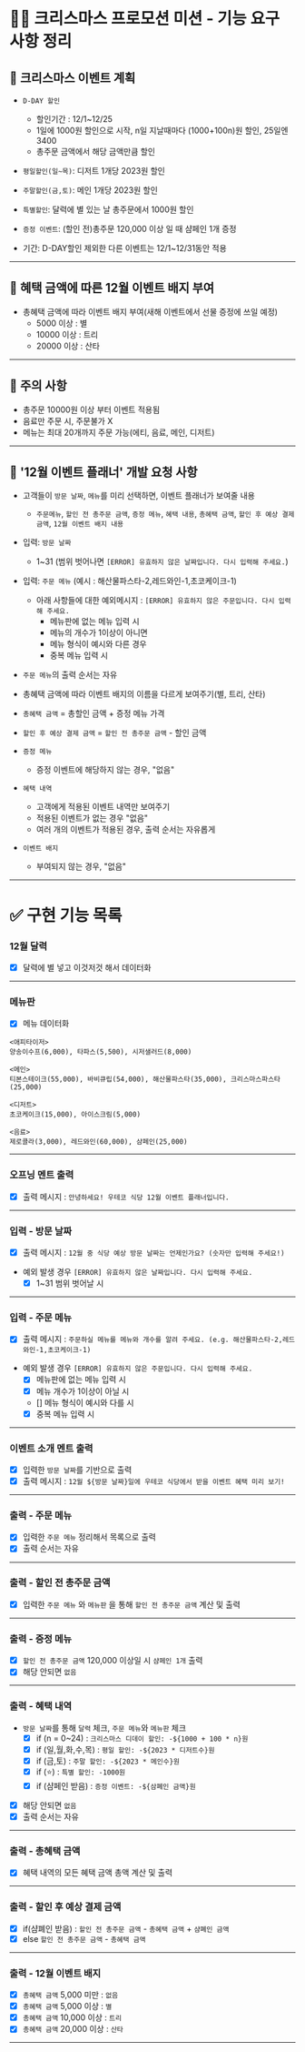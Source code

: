 # 🌲🎅 크리스마스 프로모션 미션 - 기능 요구 사항 정리

## 🔵 크리스마스 이벤트 계획

- `D-DAY 할인`

  - 할인기간 : 12/1~12/25
  - 1일에 1000원 할인으로 시작, n일 지날때마다 (1000+100n)원 할인, 25일엔 3400
  - 총주문 금액에서 해당 금액만큼 할인

- `평일할인(일~목)`: 디저트 1개당 2023원 할인
- `주말할인(금,토)`: 메인 1개당 2023원 할인
- `특별할인`: 달력에 별 있는 날 총주문에서 1000원 할인

- `증정 이벤트`: (할인 전)총주문 120,000 이상 일 때 샴페인 1개 증정

- 기간: D-DAY할인 제외한 다른 이벤트는 12/1~12/31동안 적용

---

## 🔵 혜택 금액에 따른 12월 이벤트 배지 부여

- 총혜택 금액에 따라 이벤트 배지 부여(새해 이벤트에서 선물 증정에 쓰일 예정)
  - 5000 이상 : 별
  - 10000 이상 : 트리
  - 20000 이상 : 산타

---

## 🔵 주의 사항

- 총주문 10000원 이상 부터 이벤트 적용됨
- 음료만 주문 시, 주문불가 X
- 메뉴는 최대 20개까지 주문 가능(에티, 음료, 메인, 디저트)

---

## 🔵 '12월 이벤트 플래너' 개발 요청 사항

- 고객들이 `방문 날짜`, `메뉴`를 미리 선택하면, 이벤트 플래너가 보여줄 내용

  - `주문메뉴`, `할인 전 총주문 금액`, `증정 메뉴`, `혜택 내용`, `총혜택 금액`, `할인 후 예상 결제 금액`, `12월 이벤트 배지 내용`

- 입력: `방문 날짜`

  - 1~31 (범위 벗어나면 `[ERROR] 유효하지 않은 날짜입니다. 다시 입력해 주세요.`)

- 입력: `주문 메뉴` (예시 : 해산물파스타-2,레드와인-1,초코케이크-1)

  - 아래 사항들에 대한 예외메시지 : `[ERROR] 유효하지 않은 주문입니다. 다시 입력해 주세요.`
    - 메뉴판에 없는 메뉴 입력 시
    - 메뉴의 개수가 1이상이 아니면
    - 메뉴 형식이 예시와 다른 경우
    - 중복 메뉴 입력 시

- `주문 메뉴`의 출력 순서는 자유

- 총혜택 금액에 따라 이벤트 배지의 이름을 다르게 보여주기(별, 트리, 산타)

- `총혜택 금액` = 총할인 금액 + 증정 메뉴 가격

- `할인 후 예상 결제 금액` = `할인 전 총주문 금액` - 할인 금액

- `증정 메뉴`

  - 증정 이벤트에 해당하지 않는 경우, "없음"

- `혜택 내역`

  - 고객에게 적용된 이벤트 내역만 보여주기
  - 적용된 이벤트가 없는 경우 "없음"
  - 여러 개의 이벤트가 적용된 경우, 출력 순서는 자유롭게

- `이벤트 배지`
  - 부여되지 않는 경우, "없음"

---

# ✅ 구현 기능 목록

### 12월 달력

- [x] 달력에 별 넣고 이것저것 해서 데이터화

---

### 메뉴판

- [x] 메뉴 데이터화

```
<애피타이저>
양송이수프(6,000), 타파스(5,500), 시저샐러드(8,000)

<메인>
티본스테이크(55,000), 바비큐립(54,000), 해산물파스타(35,000), 크리스마스파스타(25,000)

<디저트>
초코케이크(15,000), 아이스크림(5,000)

<음료>
제로콜라(3,000), 레드와인(60,000), 샴페인(25,000)
```

---

### 오프닝 멘트 출력

- [x] 출력 메시지 : `안녕하세요! 우테코 식당 12월 이벤트 플래너입니다.`

---

### 입력 - 방문 날짜

- [x] 출력 메시지 : `12월 중 식당 예상 방문 날짜는 언제인가요? (숫자만 입력해 주세요!)`
- 예외 발생 경우 `[ERROR] 유효하지 않은 날짜입니다. 다시 입력해 주세요.`
  - [x] 1~31 범위 벗어날 시

---

### 입력 - 주문 메뉴

- [x] 출력 메시지 : `주문하실 메뉴를 메뉴와 개수를 알려 주세요. (e.g. 해산물파스타-2,레드와인-1,초코케이크-1)`
- 예외 발생 경우 `[ERROR] 유효하지 않은 주문입니다. 다시 입력해 주세요.`
  - [x] 메뉴판에 없는 메뉴 입력 시
  - [x] 메뉴 개수가 1이상이 아닐 시
  - [] 메뉴 형식이 예시와 다를 시
  - [x] 중복 메뉴 입력 시

---

### 이벤트 소개 멘트 출력

- [x] 입력한 `방문 날짜`를 기반으로 출력
- [x] 출력 메시지 : `12월 ${방문 날짜}일에 우테코 식당에서 받을 이벤트 혜택 미리 보기!`

---

### 출력 - 주문 메뉴

- [x] 입력한 `주문 메뉴` 정리해서 목록으로 출력
- [x] 출력 순서는 자유

---

### 출력 - 할인 전 총주문 금액

- [x] 입력한 `주문 메뉴` 와 `메뉴판` 을 통해 `할인 전 총주문 금액` 계산 및 출력

---

### 출력 - 증정 메뉴

- [x] `할인 전 총주문 금액` 120,000 이상일 시 `샴페인 1개` 출력
- [x] 해당 안되면 `없음`

---

### 출력 - 혜택 내역

- `방문 날짜`를 통해 `달력` 체크, `주문 메뉴`와 `메뉴판` 체크
  - [x] if (n = 0~24) : `크리스마스 디데이 할인: -${1000 + 100 * n}원`
  - [x] if (일,월,화,수,목) : `평일 할인: -${2023 * 디저트수}원`
  - [x] if (금,토) : `주말 할인: -${2023 * 메인수}원`
  - [x] if (⭐️) : `특별 할인: -1000원`
  - [x] if (샴페인 받음) : `증정 이벤트: -${삼폐인 금액}원`
- [x] 해당 안되면 `없음`
- [x] 출력 순서는 자유

---

### 출력 - 총혜택 금액

- [x] 혜택 내역의 모든 혜택 금액 총액 계산 및 출력

---

### 출력 - 할인 후 예상 결제 금액

- [x] if(샴폐인 받음) : `할인 전 총주문 금액` - `총혜택 금액` + `샴폐인 금액`
- [x] else `할인 전 총주문 금액` - `총혜택 금액`

---

### 출력 - 12월 이벤트 배지

- [x] `총혜택 금액` 5,000 미만 : `없음`
- [x] `총혜택 금액` 5,000 이상 : `별`
- [x] `총혜택 금액` 10,000 이상 : `트리`
- [x] `총혜택 금액` 20,000 이상 : `산타`

---
